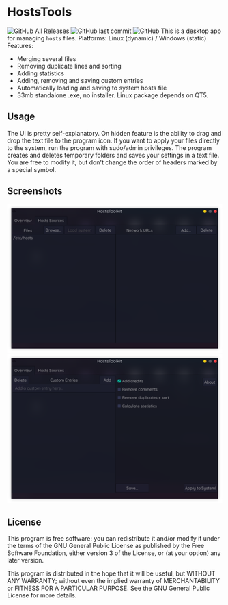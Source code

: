 # HostsTools
![GitHub All Releases](https://img.shields.io/github/downloads/nek-12/HostsTools/total?label=Total%20Downloads) ![GitHub last commit](https://img.shields.io/github/last-commit/Nek-12/HostsTools) ![GitHub](https://img.shields.io/github/license/Nek-12/HostsTools)
This is a desktop app for managing `hosts` files.
Platforms: Linux (dynamic) / Windows (static)
Features:
* Merging several files
* Removing duplicate lines and sorting
* Adding statistics
* Adding, removing and saving custom entries
* Automatically loading and saving to system hosts file
* 33mb standalone .exe, no installer. Linux package depends on QT5.
## Usage
The UI is pretty self-explanatory.
On hidden feature is the ability to drag and drop the text file to the program icon.
If you want to apply your files directly to the system, run the program with sudo/admin privileges.
The program creates and deletes temporary folders and saves your settings in a text file. You are free to modify it, but don't change the order of headers marked by a special symbol.
## Screenshots
![Screenshot 1](/res/screenshot_2.png)
![Screenshot 1](/res/screenshot_1.png)
## License
This program is free software: you can redistribute it and/or modify
it under the terms of the GNU General Public License as published by
the Free Software Foundation, either version 3 of the License, or
(at your option) any later version.

This program is distributed in the hope that it will be useful,
but WITHOUT ANY WARRANTY; without even the implied warranty of
MERCHANTABILITY or FITNESS FOR A PARTICULAR PURPOSE.  See the
GNU General Public License for more details.
